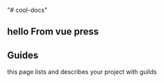 "# cool-docs" 

## hello From vue press

## Guides
this page lists and describes your project with guilds